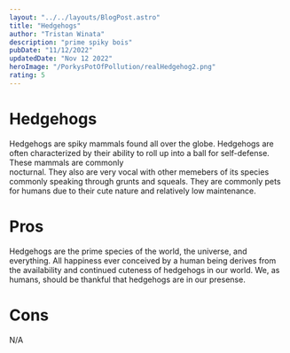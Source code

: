 ```yaml
---
layout: "../../layouts/BlogPost.astro"
title: "Hedgehogs"
author: "Tristan Winata"
description: "prime spiky bois"
pubDate: "11/12/2022"
updatedDate: "Nov 12 2022"
heroImage: "/PorkysPotOfPollution/realHedgehog2.png"
rating: 5
---
```


# Hedgehogs 
Hedgehogs are spiky mammals found all over the globe. Hedgehogs are often characterized by their ability to roll up into a ball for self-defense. These mammals are commonly   
nocturnal. They also are very vocal with other memebers of its species commonly speaking through grunts and squeals. They are commonly pets for humans due to their cute nature and relatively low maintenance. 

# Pros
Hedgehogs are the prime species of the world, the universe, and everything. All happiness ever conceived by a human being derives from the availability and continued cuteness of hedgehogs in our world. We, as humans, should be thankful that hedgehogs are in our presense.

# Cons
N/A